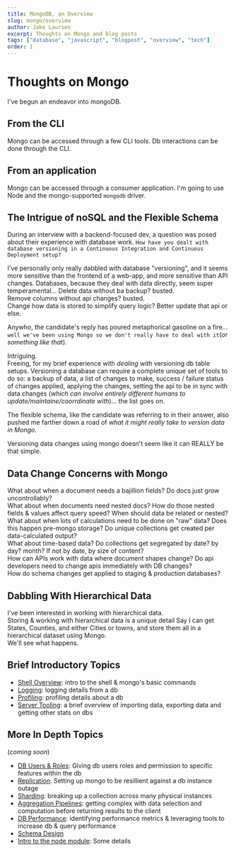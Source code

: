 ```yaml
---
title: MongoDB, an Overview
slug: mongo/overview
author: Jake Laursen
excerpt: Thoughts on Mongo and blog posts
tags: ["database", "javascript", "blogpost", "overview", "tech"]
order: 1
---
```


# Thoughts on Mongo

I've begun an endeavor into mongoDB.

## From the CLI

Mongo can be accessed through a few CLI tools. Db interactions can be done through the CLI.

## From an application

Mongo can be accessed through a consumer application. I'm going to use Node and the mongo-supported `mongodb` driver.

## The Intrigue of noSQL and the Flexible Schema

During an interview with a backend-focused dev, a question was posed about their experience with database work. `How have you dealt with database versioning in a Continuous Integration and Continuous Deployment setup?`

I've personally only really dabbled with database "versioning", and it seems more sensitive than the frontend of a web-app, and more sensitive than API changes. Databases, because they deal with data directly, seem super temperamental...
Delete data without ba backup? busted.  
Remove columns without api changes? busted.  
Change how data is stored to simplify query logic? Better update that api or else.

Anywho, the candidate's reply has poured metaphorical gasoline on a fire...  
`well we've been using Mongo so we don't really have to deal with it`(_or something like that_).

Intriguing.  
Freeing, for my brief experience with _dealing with_ versioning db table setups. Versioning a database can require a complete unique set of tools to do so: a backup of data, a list of changes to make, success / failure status of changes applied, applying the changes, setting the api to be in sync with data changes (_which can involve entirely different humans to update/maintaine/coorrdinate with_)... the list goes on.

The flexible schema, like the candidate was referring to in their answer, also pushed me farther down a road of _what it might really take to version data in Mongo_.

Versioning data changes using mongo doesn't seem like it can REALLY be that simple.

## Data Change Concerns with Mongo

What about when a document needs a bajillion fields? Do docs just grow uncontrollably?  
What about when documents need nested docs? How do those nested fields & values affect query speed? When should data be related or nested?  
What about when lots of calculations need to be done on "raw" data? Does this happen pre-mongo storage? Do unique collections get created per data-calculated output?  
What about time-based data? Do collections get segregated by date? by day? month? If not by date, by size of content?  
How can APIs work with data where document shapes change? Do api developers need to change apis immediately with DB changes?  
How do schema changes get applied to staging & production databases?

## Dabbling With Hierarchical Data

I've been interested in working with hierarchical data.  
Storing & working with hierarchical data is a unique detail
Say I can get States, Counties, and either Cities or towns, and store them all in a hierarchical dataset using Mongo.  
We'll see what happens.

## Brief Introductory Topics

- [Shell Overview](/mongo/shell-overview): intro to the shell & mongo's basic commands
- [Logging](/mongo/logging-db-components): logging details from a db
- [Profiling](/mongo/profiling): profiling details about a db
- [Server Tooling](/mongo/server-tooling): a brief overview of importing data, exporting data and getting other stats on dbs

## More In Depth Topics

(_coming soon_)

- [DB Users & Roles](/mongo/roles/overview): Giving db users roles and permission to specific features within the db
- [Replication](/mongo/replication): Setting up mongo to be resillient against a db instance outage
- [Sharding](/mongo/Sharding): breaking up a collection across many physical instances
- [Aggregation Pipelines](/mongo/agg): getting complex with data selection and computation before returning results to the client
- [DB Performance](mongo/performance): identifying performance metrics & leveraging tools to increase db & query performance
- [Schema Design](mongo/schema-design)
- [Intro to the node module](mongo/node-mod): Some details
